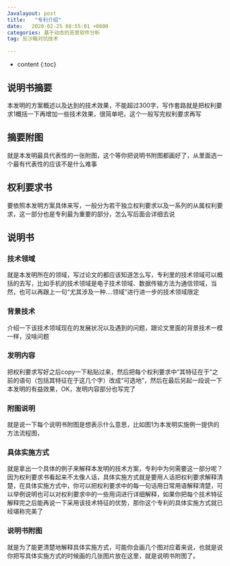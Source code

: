 ```yaml
---
Javalayout: post
title:   "专利介绍"
date:   2020-02-25 08:55:01 +0800
categories: 基于动态的恶意软件分析
tag: 反沙箱对抗技术

---
```


* content
{:toc}






## 说明书摘要

本发明的方案概述以及达到的技术效果，不能超过300字，写作套路就是把权利要求1概括一下再增加一些技术效果，很简单吧，这个一般写完权利要求再写

## 摘要附图

就是本发明最具代表性的一张附图，这个等你把说明书附图都画好了，从里面选一个最有代表性的应该不是什么难事

## 权利要求书

要依照本发明方案具体来写，一般分为若干独立权利要求以及一系列的从属权利要求，这一部分也是专利最为重要的部分，怎么写后面会详细去说

## 说明书

### 技术领域

就是本发明所在的领域，写过论文的都应该知道怎么写，专利里的技术领域可以概括的去写，比如手机的技术领域是电子技术领域、数据传输方法为通信领域，当然，也可以再跟上一句“尤其涉及一种....领域”进行进一步的技术领域限定

### 背景技术

介绍一下该技术领域现在的发展状况以及遇到的问题，跟论文里面的背景技术一模一样，没啥问题

### 发明内容

把权利要求写好之后copy一下粘贴过来，然后把每个权利要求中“其特征在于”之前的语句（包括其特征在于这几个字）改成“可选地”，然后在最后另起一段说一下本发明的有益效果，OK，发明内容部分也写完了

### 附图说明

就是说一下每个说明书附图是想表示什么意思，比如图1为本发明实施例一提供的方法流程图，

### 具体实施方式

就是拿出一个具体的例子来解释本发明的技术方案，专利中为何需要这一部分呢？因为权利要求书看起来不太像人话，具体实施方式就是要用人话把权利要求解释清楚，在具体实施方式中，你可以把权利要求中的每一句话用日常用语解释清楚，可以举例说明也可以对权利要求中的一些用词进行详细解释，如果你把每个技术特征解释完之后能再说一下采用该技术特征的优势，那你这个专利的具体实施方式就已经堪称完美了

### 说明书附图

就是为了能更清楚地解释具体实施方式，可能你会画几个图对应着来说，也就是说你把写具体实施方式的时候画的几张图片放在这里，就是说明书附图了。

